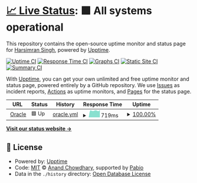 # [📈 Live Status](https://mrblade.github.io/OCI-instance-monitor): <!--live status--> **🟩 All systems operational**

This repository contains the open-source uptime monitor and status page for [Harsimran Singh](http://mrbladedesigns.com), powered by [Upptime](https://github.com/upptime/upptime).

[![Uptime CI](https://github.com/mrblade/OCI-instance-monitor/workflows/Uptime%20CI/badge.svg)](https://github.com/mrblade/OCI-instance-monitor/actions?query=workflow%3A%22Uptime+CI%22)
[![Response Time CI](https://github.com/mrblade/OCI-instance-monitor/workflows/Response%20Time%20CI/badge.svg)](https://github.com/mrblade/OCI-instance-monitor/actions?query=workflow%3A%22Response+Time+CI%22)
[![Graphs CI](https://github.com/mrblade/OCI-instance-monitor/workflows/Graphs%20CI/badge.svg)](https://github.com/mrblade/OCI-instance-monitor/actions?query=workflow%3A%22Graphs+CI%22)
[![Static Site CI](https://github.com/mrblade/OCI-instance-monitor/workflows/Static%20Site%20CI/badge.svg)](https://github.com/mrblade/OCI-instance-monitor/actions?query=workflow%3A%22Static+Site+CI%22)
[![Summary CI](https://github.com/mrblade/OCI-instance-monitor/workflows/Summary%20CI/badge.svg)](https://github.com/mrblade/OCI-instance-monitor/actions?query=workflow%3A%22Summary+CI%22)

With [Upptime](https://upptime.js.org), you can get your own unlimited and free uptime monitor and status page, powered entirely by a GitHub repository. We use [Issues](https://github.com/mrblade/OCI-instance-monitor/issues) as incident reports, [Actions](https://github.com/mrblade/OCI-instance-monitor/actions) as uptime monitors, and [Pages](https://mrblade.github.io/OCI-instance-monitor) for the status page.

<!--start: status pages-->
<!-- This summary is generated by Upptime (https://github.com/upptime/upptime) -->
<!-- Do not edit this manually, your changes will be overwritten -->
<!-- prettier-ignore -->
| URL | Status | History | Response Time | Uptime |
| --- | ------ | ------- | ------------- | ------ |
| <img alt="" src="https://icons.duckduckgo.com/ip3/oracle.harsimran.me.ico" height="13"> [Oracle](https://oracle.harsimran.me/server/health) | 🟩 Up | [oracle.yml](https://github.com/mrblade/OCI-instance-monitor/commits/HEAD/history/oracle.yml) | <details><summary><img alt="Response time graph" src="./graphs/oracle/response-time-week.png" height="20"> 719ms</summary><br><a href="https://mrblade.github.io/OCI-instance-monitor/history/oracle"><img alt="Response time 724" src="https://img.shields.io/endpoint?url=https%3A%2F%2Fraw.githubusercontent.com%2Fmrblade%2FOCI-instance-monitor%2FHEAD%2Fapi%2Foracle%2Fresponse-time.json"></a><br><a href="https://mrblade.github.io/OCI-instance-monitor/history/oracle"><img alt="24-hour response time 780" src="https://img.shields.io/endpoint?url=https%3A%2F%2Fraw.githubusercontent.com%2Fmrblade%2FOCI-instance-monitor%2FHEAD%2Fapi%2Foracle%2Fresponse-time-day.json"></a><br><a href="https://mrblade.github.io/OCI-instance-monitor/history/oracle"><img alt="7-day response time 719" src="https://img.shields.io/endpoint?url=https%3A%2F%2Fraw.githubusercontent.com%2Fmrblade%2FOCI-instance-monitor%2FHEAD%2Fapi%2Foracle%2Fresponse-time-week.json"></a><br><a href="https://mrblade.github.io/OCI-instance-monitor/history/oracle"><img alt="30-day response time 725" src="https://img.shields.io/endpoint?url=https%3A%2F%2Fraw.githubusercontent.com%2Fmrblade%2FOCI-instance-monitor%2FHEAD%2Fapi%2Foracle%2Fresponse-time-month.json"></a><br><a href="https://mrblade.github.io/OCI-instance-monitor/history/oracle"><img alt="1-year response time 724" src="https://img.shields.io/endpoint?url=https%3A%2F%2Fraw.githubusercontent.com%2Fmrblade%2FOCI-instance-monitor%2FHEAD%2Fapi%2Foracle%2Fresponse-time-year.json"></a></details> | <details><summary><a href="https://mrblade.github.io/OCI-instance-monitor/history/oracle">100.00%</a></summary><a href="https://mrblade.github.io/OCI-instance-monitor/history/oracle"><img alt="All-time uptime 100.00%" src="https://img.shields.io/endpoint?url=https%3A%2F%2Fraw.githubusercontent.com%2Fmrblade%2FOCI-instance-monitor%2FHEAD%2Fapi%2Foracle%2Fuptime.json"></a><br><a href="https://mrblade.github.io/OCI-instance-monitor/history/oracle"><img alt="24-hour uptime 100.00%" src="https://img.shields.io/endpoint?url=https%3A%2F%2Fraw.githubusercontent.com%2Fmrblade%2FOCI-instance-monitor%2FHEAD%2Fapi%2Foracle%2Fuptime-day.json"></a><br><a href="https://mrblade.github.io/OCI-instance-monitor/history/oracle"><img alt="7-day uptime 100.00%" src="https://img.shields.io/endpoint?url=https%3A%2F%2Fraw.githubusercontent.com%2Fmrblade%2FOCI-instance-monitor%2FHEAD%2Fapi%2Foracle%2Fuptime-week.json"></a><br><a href="https://mrblade.github.io/OCI-instance-monitor/history/oracle"><img alt="30-day uptime 100.00%" src="https://img.shields.io/endpoint?url=https%3A%2F%2Fraw.githubusercontent.com%2Fmrblade%2FOCI-instance-monitor%2FHEAD%2Fapi%2Foracle%2Fuptime-month.json"></a><br><a href="https://mrblade.github.io/OCI-instance-monitor/history/oracle"><img alt="1-year uptime 100.00%" src="https://img.shields.io/endpoint?url=https%3A%2F%2Fraw.githubusercontent.com%2Fmrblade%2FOCI-instance-monitor%2FHEAD%2Fapi%2Foracle%2Fuptime-year.json"></a></details>

<!--end: status pages-->

[**Visit our status website →**](https://mrblade.github.io/OCI-instance-monitor)

## 📄 License

- Powered by: [Upptime](https://github.com/upptime/upptime)
- Code: [MIT](./LICENSE) © [Anand Chowdhary](https://anandchowdhary.com), supported by [Pabio](https://pabio.com)
- Data in the `./history` directory: [Open Database License](https://opendatacommons.org/licenses/odbl/1-0/)
